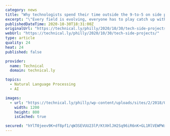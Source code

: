 ```yaml
---
category: news
title: "Why technologists spend their time outside the 9-to-5 on side projects"
excerpt: "\"Every field is evolving, everyone has to play catch up with their areas of work,\" technologist Rachna Chadha told us. \"You can not do that, but you're at the risk of being left behind.\""
publishedDateTime: 2020-10-30T18:31:00Z
originalUrl: "https://technical.ly/philly/2020/10/30/tech-side-projects/"
webUrl: "https://technical.ly/philly/2020/10/30/tech-side-projects/"
type: article
quality: 24
heat: 24
published: false

provider:
  name: Technical
  domain: technical.ly

topics:
  - Natural Language Processing
  - AI

images:
  - url: "https://technical.ly/philly/wp-content/uploads/sites/2/2018/02/IMG_2416-2-e1518537411199.jpg"
    width: 1200
    height: 800
    isCached: true

secured: "hYlT0jeev9K+df8pf1/qW3SEVUU23lP/KtXHlJH2Sq96iR6nK+GL1RlVEWPWx7KpWzJVz1QiYiroUGAwgelfkkQzR0YKc8lw8jiL9msanYi18mzUps5k/fy66z+KH5e7b6lWO8hH6rdcVPfKdwKZgfBvwJ1PafnsPV47NNlCe9BVQ5QiwbDZoD8lRXb28h1CmJxAYHLetIvpeQw08XnkZ+GVhF62dewkDNb+3M0XcG6E/co+9jbTmsMrEQCD5mnenHjhPxNjf5Fz9lT+LNFVvx7roP4jia7wzavexsFiuPy2EjvDj55MHiskqDfMAlsHr+ASz3pqYFHihDC9PdqA4YQxJX8sh3njI3qE47PPpx8=;w9ns2jXCtJ/051QENt24OQ=="
---
```


